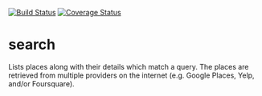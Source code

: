 [![Build Status](https://travis-ci.com/Tawakalt/search.svg?branch=develop)](https://travis-ci.com/Tawakalt/search) [![Coverage Status](https://coveralls.io/repos/github/Tawakalt/search/badge.svg?branch=develop)](https://coveralls.io/github/Tawakalt/search?branch=develop)

# search
Lists places along with their details which match a query. The places are retrieved from multiple providers on the internet (e.g. Google Places, Yelp, and/or Foursquare). 
